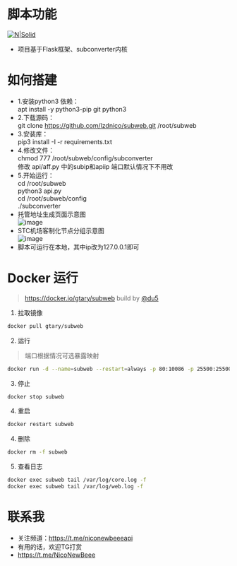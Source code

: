 # 脚本功能

[![N|Solid](https://cldup.com/dTxpPi9lDf.thumb.png)](https://nodesource.com/products/nsolid)




  - 项目基于Flask框架、subconverter内核

 

# 如何搭建
  - 1.安装python3 依赖： <br/>
  apt install -y python3-pip  git python3 <br/>
  - 2.下载源码：<br/>
  git clone https://github.com/lzdnico/subweb.git /root/subweb<br/>
  - 3.安装库： <br/>
  pip3 install -I -r requirements.txt <br/>
  - 4.修改文件：<br/>
  chmod 777 /root/subweb/config/subconverter <br/>
  修改 api/aff.py  中的subip和apiip 端口默认情况下不用改<br/>
  - 5.开始运行：<br/>
    cd /root/subweb<br/>
    python3 api.py <br/>
    cd /root/subweb/config<br/>
    ./subconverter<br/>
  - 托管地址生成页面示意图<br/>
  ![image](https://github.com/lzdnico/subweb/blob/test/images/index.png) <br/>
  - STC机场客制化节点分组示意图<br/>
  ![image](https://github.com/lzdnico/SSRClash/blob/newapi/images/example.png) <br/>
  - 脚本可运行在本地，其中ip改为127.0.0.1即可 <br/> 

# Docker 运行
> https://docker.io/gtary/subweb build by [@du5](https://t.me/Gtary)

1. 拉取镜像
```bash
docker pull gtary/subweb
```
2. 运行 
> 端口根据情况可选暴露映射

```bash
docker run -d --name=subweb --restart=always -p 80:10086 -p 25500:25500 gtary/subweb
```
3. 停止
```bash
docker stop subweb
```
4. 重启
```bash
docker restart subweb
```
4. 删除
```bash
docker rm -f subweb
```
5. 查看日志
```bash
docker exec subweb tail /var/log/core.log -f
docker exec subweb tail /var/log/web.log -f
```

# 联系我
   - 关注频道：https://t.me/niconewbeeeapi
   - 有用的话，欢迎TG打赏
   - https://t.me/NicoNewBeee


[//]: # (These are reference links used in the body of this note and get stripped out when the markdown processor does its job. There is no need to format nicely because it shouldn't be seen. Thanks SO - http://stackoverflow.com/questions/4823468/store-comments-in-markdown-syntax)


   [dill]: <https://github.com/joemccann/dillinger>
   [git-repo-url]: <https://github.com/joemccann/dillinger.git>
   [john gruber]: <http://daringfireball.net>
   [df1]: <http://daringfireball.net/projects/markdown/>
   [markdown-it]: <https://github.com/markdown-it/markdown-it>
   [Ace Editor]: <http://ace.ajax.org>
   [node.js]: <http://nodejs.org>
   [Twitter Bootstrap]: <http://twitter.github.com/bootstrap/>
   [jQuery]: <http://jquery.com>
   [@tjholowaychuk]: <http://twitter.com/tjholowaychuk>
   [express]: <http://expressjs.com>
   [AngularJS]: <http://angularjs.org>
   [Gulp]: <http://gulpjs.com>

   [PlDb]: <https://github.com/joemccann/dillinger/tree/master/plugins/dropbox/README.md>
   [PlGh]: <https://github.com/joemccann/dillinger/tree/master/plugins/github/README.md>
   [PlGd]: <https://github.com/joemccann/dillinger/tree/master/plugins/googledrive/README.md>
   [PlOd]: <https://github.com/joemccann/dillinger/tree/master/plugins/onedrive/README.md>
   [PlMe]: <https://github.com/joemccann/dillinger/tree/master/plugins/medium/README.md>
   [PlGa]: <https://github.com/RahulHP/dillinger/blob/master/plugins/googleanalytics/README.md>
